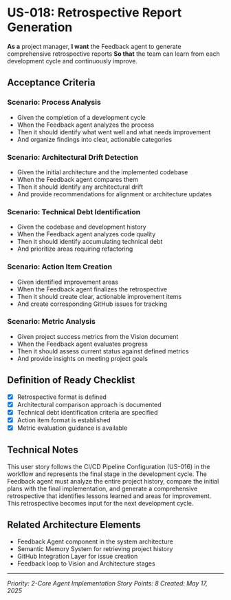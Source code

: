 # US-018: Retrospective Report Generation

**As a** project manager,
**I want** the Feedback agent to generate comprehensive retrospective reports
**So that** the team can learn from each development cycle and continuously improve.

## Acceptance Criteria

### Scenario: Process Analysis
- Given the completion of a development cycle
- When the Feedback agent analyzes the process
- Then it should identify what went well and what needs improvement
- And organize findings into clear, actionable categories

### Scenario: Architectural Drift Detection
- Given the initial architecture and the implemented codebase
- When the Feedback agent compares them
- Then it should identify any architectural drift
- And provide recommendations for alignment or architecture updates

### Scenario: Technical Debt Identification
- Given the codebase and development history
- When the Feedback agent analyzes code quality
- Then it should identify accumulating technical debt
- And prioritize areas requiring refactoring

### Scenario: Action Item Creation
- Given identified improvement areas
- When the Feedback agent finalizes the retrospective
- Then it should create clear, actionable improvement items
- And create corresponding GitHub issues for tracking

### Scenario: Metric Analysis
- Given project success metrics from the Vision document
- When the Feedback agent evaluates progress
- Then it should assess current status against defined metrics
- And provide insights on meeting project goals

## Definition of Ready Checklist

- [x] Retrospective format is defined
- [x] Architectural comparison approach is documented
- [x] Technical debt identification criteria are specified
- [x] Action item format is established
- [x] Metric evaluation guidance is available

## Technical Notes

This user story follows the CI/CD Pipeline Configuration (US-016) in the workflow and represents the final stage in the development cycle. The Feedback agent must analyze the entire project history, compare the initial plans with the final implementation, and generate a comprehensive retrospective that identifies lessons learned and areas for improvement. This retrospective becomes input for the next development cycle.

## Related Architecture Elements

- Feedback Agent component in the system architecture
- Semantic Memory System for retrieving project history
- GitHub Integration Layer for issue creation
- Feedback loop to Vision and Architecture stages

---

*Priority: 2-Core Agent Implementation*
*Story Points: 8*
*Created: May 17, 2025*
